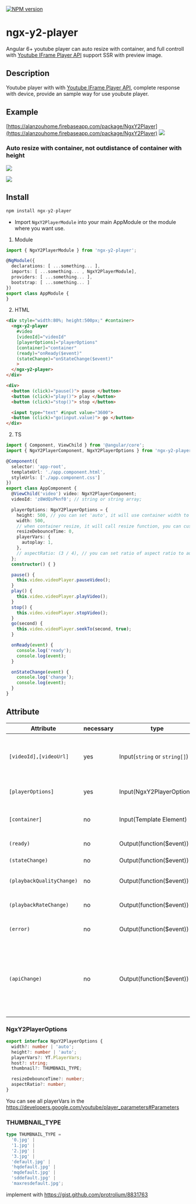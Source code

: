 [![NPM version](https://badge.fury.io/js/ngx-y2-player.svg)](http://badge.fury.io/js/ngx-y2-player)

# ngx-y2-player

Angular 6+ youtube player can auto resize with container, and full controll with [Youtube IFrame Player API](https://developers.google.com/youtube/iframe_api_reference) support SSR with preview image.

## Description

Youtube player with with [Youtube IFrame Player API](https://developers.google.com/youtube/iframe_api_reference), complete response with device, provide an sample way for use youbute player.

## Example
[https://alanzouhome.firebaseapp.com/package/NgxY2Player](https://alanzouhome.firebaseapp.com/package/NgxY2Player)
![](https://res.cloudinary.com/dw7ecdxlp/image/upload/v1515048453/ngx-y2-player_rgfqjo.gif)


### Auto resize with container, not outdistance of container with height
![](https://res.cloudinary.com/dw7ecdxlp/image/upload/v1522162592/y2-resize_halygm.gif)

![](https://res.cloudinary.com/dw7ecdxlp/image/upload/v1522212498/y2-resize2_ugo8sj.gif)



## Install

```ts
npm install ngx-y2-player
```

+ Import `NgxY2PlayerModule` into your main AppModule or the module where you want use.

1. Module

```ts
import { NgxY2PlayerModule } from 'ngx-y2-player';

@NgModule({
  declarations: [ ...something... ],
  imports: [ ...something... , NgxY2PlayerModule],
  providers: [ ...something... ],
  bootstrap: [ ...something... ]
})
export class AppModule {
}
```

2. HTML

```html
<div style="width:80%; height:500px;" #container>
  <ngx-y2-player
    #video
    [videoId]="videoId"
    [playerOptions]="playerOptions"
    [container]="container"
    (ready)="onReady($event)"
    (stateChange)="onStateChange($event)"
    >
  </ngx-y2-player>
</div>

<div>
  <button (click)="pause()"> pause </button>
  <button (click)="play()"> play </button>
  <button (click)="stop()"> stop </button>

  <input type="text" #input value="3600">
  <button (click)="go(input.value)"> go </button>
</div>
```

2. TS

```typescript
import { Component, ViewChild } from '@angular/core';
import { NgxY2PlayerComponent, NgxY2PlayerOptions } from 'ngx-y2-player';

@Component({
  selector: 'app-root',
  templateUrl: './app.component.html',
  styleUrls: ['./app.component.css']
})
export class AppComponent {
  @ViewChild('video') video: NgxY2PlayerComponent;
  videoId: 'z8WdQsPknf0'; // string or string array;

  playerOptions: NgxY2PlayerOptions = {
    height: 500, // you can set 'auto', it will use container width to set size
    width: 500,
    // when container resize, it will call resize function, you can custom this by set resizeDebounceTime, default is 200
    resizeDebounceTime: 0,
    playerVars: {
      autoplay: 1,
    },
    // aspectRatio: (3 / 4), // you can set ratio of aspect ratio to auto resize with
  };
  constructor() { }

  pause() {
    this.video.videoPlayer.pauseVideo();
  }
  play() {
    this.video.videoPlayer.playVideo();
  }
  stop() {
    this.video.videoPlayer.stopVideo();
  }
  go(second) {
    this.video.videoPlayer.seekTo(second, true);
  }

  onReady(event) {
    console.log('ready');
    console.log(event);
  }

  onStateChange(event) {
    console.log('change');
    console.log(event);
  }
}
```

## Attribute

| Attribute | necessary |  type | description |
| --------- | --------- | ---- | -------- |
| `[videoId],[videoUrl]` | yes | Input(`string` or `string[]`) | video id or url with player, accept with string or string array, change this input will change player video. |
| `[playerOptions]` | yes | Input(NgxY2PlayerOptions) | NgxY2PlayerOptions with [Youtube IFrame Player API](https://developers.google.com/youtube/iframe_api_reference)  |
| `[container]` | no | Input(Template Element) | when set width or height 'auto', it will use this element to set player size auto |
| `(ready)` | no | Output(function($event)) | when video ready emit value |
| `(stateChange)` | no | Output(function($event)) | when video state change emit value |
| `(playbackQualityChange)` | no | Output(function($event)) | Event fired when the playback quality of the player changes |
| `(playbackRateChange)` | no | Output(function($event)) | Event fired when the playback rate of the player changes |
| `(error)` | no | Output(function($event)) | Event fired when an error in the player occurs |
| `(apiChange)` | no | Output(function($event)) | Event fired to indicate thath the player has loaded, or unloaded, a module with exposed API methods. This currently only occurs for closed captioning. |

### NgxY2PlayerOptions
```ts
export interface NgxY2PlayerOptions {
  width?: number | 'auto';
  height?: number | 'auto';
  playerVars?: YT.PlayerVars;
  host?: string;
  thumbnail?: THUMBNAIL_TYPE;

  resizeDebounceTime?: number;
  aspectRatio?: number;
}
```
You can see all playerVars in the https://developers.google.com/youtube/player_parameters#Parameters

### THUMBNAIL_TYPE

```ts
type THUMBNAIL_TYPE =
  '0.jpg' |
  '1.jpg' |
  '2.jpg' |
  '3.jpg' |
  'default.jpg' |
  'hqdefault.jpg' |
  'mqdefault.jpg' |
  'sddefault.jpg' |
  'maxresdefault.jpg';
```
implement with
https://gist.github.com/protrolium/8831763

